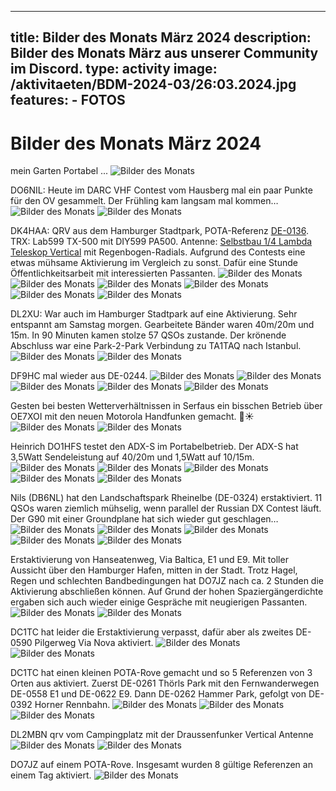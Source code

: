 
---
title: Bilder des Monats März 2024
description:
    Bilder des Monats März aus unserer Community im Discord.
type: activity
image: /aktivitaeten/BDM-2024-03/26:03.2024.jpg
features:
    - FOTOS
---

# Bilder des Monats März 2024


mein Garten Portabel ...
![Bilder des Monats](/aktivitaeten/BDM-2024-03/00:03.2024.jpg)

DO6NIL: Heute im DARC VHF Contest vom Hausberg mal ein paar Punkte für den OV gesammelt. Der Frühling kam langsam mal kommen…
![Bilder des Monats](/aktivitaeten/BDM-2024-03/01:03.2024.jpg)
![Bilder des Monats](/aktivitaeten/BDM-2024-03/02:03.2024.jpg)

DK4HAA: QRV aus dem Hamburger Stadtpark, POTA-Referenz [DE-0136](https://pota.app/#/park/DE-0136). TRX: Lab599 TX-500 mit DIY599 PA500. Antenne: [Selbstbau 1/4 Lambda Teleskop Vertical](https://draussenfunker.de/diy/teleskop-viertelwellen-vertical.html) mit Regenbogen-Radials. Aufgrund des Contests eine etwas mühsame Aktivierung im Vergleich zu sonst. Dafür eine Stunde Öffentlichkeitsarbeit mit interessierten Passanten.
![Bilder des Monats](/aktivitaeten/BDM-2024-03/03:03.2024.jpg)
![Bilder des Monats](/aktivitaeten/BDM-2024-03/04:03.2024.jpg)
![Bilder des Monats](/aktivitaeten/BDM-2024-03/05:03.2024.jpg)
![Bilder des Monats](/aktivitaeten/BDM-2024-03/06:03.2024.jpg)
![Bilder des Monats](/aktivitaeten/BDM-2024-03/07:03.2024.jpg)
![Bilder des Monats](/aktivitaeten/BDM-2024-03/08:03.2024.jpg)

DL2XU: War auch im Hamburger Stadtpark auf eine Aktivierung. Sehr entspannt am Samstag morgen. Gearbeitete Bänder waren 40m/20m und 15m. In 90 Minuten kamen stolze 57 QSOs zustande. Der krönende Abschluss war eine Park-2-Park Verbindung zu TA1TAQ nach Istanbul.
![Bilder des Monats](/aktivitaeten/BDM-2024-03/09:03.2024.jpg)
![Bilder des Monats](/aktivitaeten/BDM-2024-03/10:03.2024.jpg)

DF9HC mal wieder aus DE-0244.
![Bilder des Monats](/aktivitaeten/BDM-2024-03/11:03.2024.jpg)
![Bilder des Monats](/aktivitaeten/BDM-2024-03/12:03.2024.jpg)
![Bilder des Monats](/aktivitaeten/BDM-2024-03/13:03.2024.jpg)
![Bilder des Monats](/aktivitaeten/BDM-2024-03/14:03.2024.jpg)
![Bilder des Monats](/aktivitaeten/BDM-2024-03/15:03.2024.jpg)

Gesten bei besten Wetterverhältnissen in Serfaus ein bisschen Betrieb über OE7XOI mit den neuen Motorola Handfunken gemacht. 🤩☀️
![Bilder des Monats](/aktivitaeten/BDM-2024-03/16:03.2024.jpg)
![Bilder des Monats](/aktivitaeten/BDM-2024-03/17:03.2024.jpg)

Heinrich DO1HFS testet den ADX-S im Portabelbetrieb. Der ADX-S hat 3,5Watt Sendeleistung auf 40/20m und 1,5Watt auf 10/15m.
![Bilder des Monats](/aktivitaeten/BDM-2024-03/18:03.2024.jpg)
![Bilder des Monats](/aktivitaeten/BDM-2024-03/19:03.2024.jpg)
![Bilder des Monats](/aktivitaeten/BDM-2024-03/20:03.2024.jpg)
![Bilder des Monats](/aktivitaeten/BDM-2024-03/21:03.2024.jpg)
![Bilder des Monats](/aktivitaeten/BDM-2024-03/22:03.2024.jpg)

Nils (DB6NL) hat den Landschaftspark Rheinelbe (DE-0324) erstaktiviert. 11 QSOs waren ziemlich mühselig, wenn parallel der Russian DX Contest läuft. Der G90 mit einer Groundplane hat sich wieder gut geschlagen…
![Bilder des Monats](/aktivitaeten/BDM-2024-03/23:03.2024.jpg)
![Bilder des Monats](/aktivitaeten/BDM-2024-03/24:03.2024.jpg)
![Bilder des Monats](/aktivitaeten/BDM-2024-03/25:03.2024.jpg)
![Bilder des Monats](/aktivitaeten/BDM-2024-03/26:03.2024.jpg)
![Bilder des Monats](/aktivitaeten/BDM-2024-03/27:03.2024.jpg)

Erstaktivierung von Hanseatenweg, Via Baltica, E1 und E9. Mit toller Aussicht über den Hamburger Hafen, mitten in der Stadt. Trotz Hagel, Regen und schlechten Bandbedingungen hat DO7JZ nach ca. 2 Stunden die Aktivierung abschließen können. Auf Grund der hohen Spaziergängerdichte ergaben sich auch wieder einige Gespräche mit neugierigen Passanten.
![Bilder des Monats](/aktivitaeten/BDM-2024-03/28:03.2024.jpg)
![Bilder des Monats](/aktivitaeten/BDM-2024-03/29:03.2024.jpg)

DC1TC hat leider die Erstaktivierung verpasst, dafür aber als zweites DE-0590 Pilgerweg Via Nova aktiviert.
![Bilder des Monats](/aktivitaeten/BDM-2024-03/30:03.2024.jpg)
![Bilder des Monats](/aktivitaeten/BDM-2024-03/31:03.2024.jpg)

DC1TC hat einen kleinen POTA-Rove gemacht und so 5 Referenzen von 3 Orten aus aktiviert.
Zuerst DE-0261 Thörls Park mit den Fernwanderwegen DE-0558 E1 und DE-0622 E9.
Dann DE-0262 Hammer Park, gefolgt von DE-0392 Horner Rennbahn.
![Bilder des Monats](/aktivitaeten/BDM-2024-03/32:03.2024.jpg)
![Bilder des Monats](/aktivitaeten/BDM-2024-03/33:03.2024.jpg)
![Bilder des Monats](/aktivitaeten/BDM-2024-03/34:03.2024.jpg)

DL2MBN qrv vom Campingplatz mit der Draussenfunker Vertical Antenne
![Bilder des Monats](/aktivitaeten/BDM-2024-03/35:03.2024.jpg)
![Bilder des Monats](/aktivitaeten/BDM-2024-03/36:03.2024.jpg)

DO7JZ auf einem POTA-Rove. Insgesamt wurden 8 gültige Referenzen an einem Tag aktiviert.
![Bilder des Monats](/aktivitaeten/BDM-2024-03/37:03.2024.jpg)
